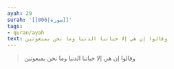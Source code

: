 ```yaml
---
ayah: 29
surah: '[[006|سورة]]'
tags:
- quran/ayah
text: وقالوا إن هي إلا حياتنا الدنيا وما نحن بمبعوثين
---
```

> وقالوا إن هي إلا حياتنا الدنيا وما نحن بمبعوثين
